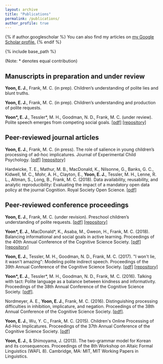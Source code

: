 ```yaml
---
layout: archive
title: "Publications"
permalink: /publications/
author_profile: true
---
```


{% if author.googlescholar %}
  You can also find my articles on <u><a href="{{author.googlescholar}}">my Google Scholar profile</a>.</u>
{% endif %}

{% include base_path %}

(Note: * denotes equal contribution)

Manuscripts in preparation and under review
----
**Yoon, E. J.**, Frank, M. C. (in prep). Children’s understanding of polite lies and blunt truths.

**Yoon, E. J.**, Frank, M. C. (in prep). Children’s understanding and production of polite requests. 

**Yoon\*, E. J.**, Tessler\*, M. H., Goodman, N. D., Frank, M. C. (under review). Polite speech emerges from competing social goals. [\[pdf\]](https://psyarxiv.com/67ne8) [\[repository\]](https://github.com/ejyoon/polite_speaker) 

Peer-reviewed journal articles
----
**Yoon, E. J.**, Frank, M. C. (in press). The role of salience in young children’s processing of ad-hoc implicatures. Journal of Experimental Child Psychology. [\[pdf\]](https://psyarxiv.com/8p67h/) [\[repository\]](https://github.com/ejyoon/simpimp_rs) 

Hardwicke, T. E., Mathur, M. B., MacDonald, K., Nilsonne, G., Banks, G. C., Kidwell, M. C., Mohr, A. H., Clayton, E., **Yoon, E. J.**, Tessler, M. H., Lenne, R. L., Altman, S., Long, B., Frank, M. C. (2018). Data availability, reusability, and analytic reproducibility: Evaluating the impact of a mandatory open data policy at the journal Cognition. Royal Society Open Science. [\[pdf\]](https://royalsocietypublishing.org/doi/full/10.1098/rsos.180448)   

Peer-reviewed conference proceedings
----
**Yoon, E. J.**, Frank, M. C. (under revision). Preschool children’s understanding of polite requests. [\[pdf\]](https://tinyurl.com/cogsci2019) [\[repository\]](https://github.com/ejyoon/polcon) 

**Yoon\*, E. J.**, MacDonald\*, K., Asaba, M., Gweon, H., Frank, M. C. (2018). Balancing informational and social goals in active learning. Proceedings of the 40th Annual Conference of the Cognitive Science Society. [\[pdf\]](http://langcog.stanford.edu/papers_new/yoon-macdonald-2018-cogsci.pdf) [\[repository\]](https://github.com/kemacdonald/soc-info)

**Yoon, E. J.**, Tessler, M. H., Goodman, N. D., Frank, M. C. (2017). "I won't lie, it wasn't amazing": Modeling polite indirect speech. Proceedings of the 39th Annual Conference of the Cognitive Science Society. [\[pdf\]](http://langcog.stanford.edu/papers_new/yoon-2017-cogsci.pdf) [\[repository\]](https://github.com/ejyoon/cogsci2017) 

**Yoon\*, E. J.**, Tessler\*, M. H., Goodman, N. D., Frank, M. C. (2016). Talking with tact: Polite language as a balance between kindness and informativity. Proceedings of the 38th Annual Conference of the Cognitive Science Society. [\[pdf\]](http://langcog.stanford.edu/papers_new/yoon-2016-cogsci.pdf). 

Nordmeyer, A. E., **Yoon, E. J.**, Frank, M. C. (2016). Distinguishing processing difficulties in inhibition, implicature, and negation. Proceedings of the 38th Annual Conference of the Cognitive Science Society. [\[pdf\]](http://langcog.stanford.edu/papers_new/nordmeyer-2016-cogsci.pdf). 

**Yoon, E. J.**, Wu, Y. C., Frank, M. C. (2015). Children's Online Processing of Ad-Hoc Implicatures. Proceedings of the 37th Annual Conference of the Cognitive Science Society. [\[pdf\]](http://langcog.stanford.edu/papers/YWF_cogsci2015.pdf) 

**Yoon, E. J.**, & Shimoyama, J. (2013). The two-grammar model for Korean and its consequences. Proceedings of the 8th Workshop on Altaic Formal Linguistics (WAFL 8). Cambridge, MA: MIT, MIT Working Papers in Linguistics.
